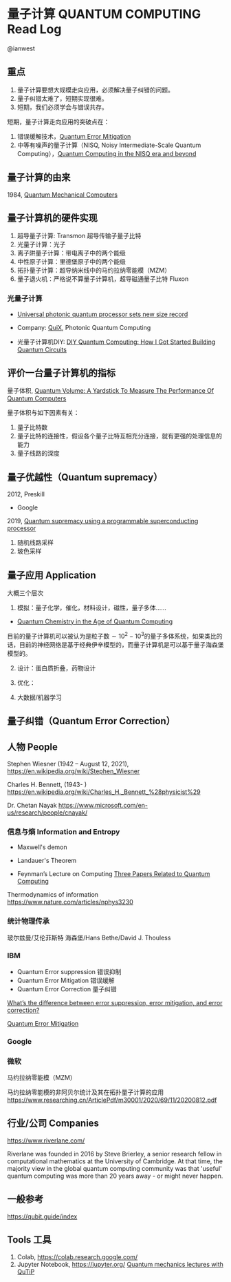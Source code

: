 # 量子计算 QUANTUM COMPUTING Read Log

@ianwest

## 重点

1. 量子计算要想大规模走向应用，必须解决量子纠错的问题。
2. 量子纠错太难了，短期实现很难。
3. 短期，我们必须学会与错误共存。

短期，量子计算走向应用的突破点在：

1. 错误缓解技术，[Quantum Error Mitigation](https://arxiv.org/abs/2210.00921)
2. 中等有噪声的量子计算（NISQ, Noisy Intermediate-Scale Quantum Computing），[Quantum Computing in the NISQ era and beyond
](https://arxiv.org/abs/1801.00862)


## 量子计算的由来

1984, [Quantum Mechanical Computers](https://opn-web-afd-d3bfbkd5bcc5asbs.z02.azurefd.net/opn/media/images/pdfs/11557/11557_23417_110730.pdf)




## 量子计算机的硬件实现

1. 超导量子计算: Transmon 超导传输子量子比特
2. 光量子计算：光子
3. 离子阱量子计算：带电离子中的两个能级
4. 中性原子计算：里德堡原子中的两个能级
5. 拓扑量子计算：超导纳米线中的马约拉纳零能模（MZM）
6. 量子退火机：严格说不算量子计算机，超导磁通量子比特 Fluxon

### 光量子计算

- [Universal photonic quantum processor sets new size record
](https://physicsworld.com/a/universal-photonic-quantum-processor-sets-new-size-record/)

- Company: [QuiX](https://www.quixquantum.com/), Photonic Quantum Computing

- 光量子计算机DIY: [DIY Quantum Computing: How I Got Started Building Quantum Circuits](https://turbofuture.com/computers/build-quantum-computer)




## 评价一台量子计算机的指标

量子体积, [Quantum Volume: A Yardstick To Measure The Performance Of Quantum Computers](https://www.forbes.com/sites/moorinsights/2019/11/23/quantum-volume-a-yardstick-to-measure-the-power-of-quantum-computers/
)

量子体积与如下因素有关：

1. 量子比特数
2. 量子比特的连接性，假设各个量子比特互相充分连接，就有更强的处理信息的能力
3. 量子线路的深度


## 量子优越性（Quantum supremacy）

2012, Preskill



- Google

2019, [Quantum supremacy using a programmable superconducting processor](https://www.nature.com/articles/s41586-019-1666-5)

1. 随机线路采样
2. 玻色采样

## 量子应用 Application

大概三个层次

1. 模拟：量子化学，催化，材料设计，磁性，量子多体……

- [Quantum Chemistry in the Age of Quantum Computing](https://arxiv.org/abs/1812.09976)

目前的量子计算机可以被认为是粒子数$\sim 10^2 - 10^3$的量子多体系统，如果类比的话，目前的神经网络是基于经典伊辛模型的，而量子计算机是可以基于量子海森堡模型的。



2. 设计：蛋白质折叠，药物设计



3. 优化：


4. 大数据/机器学习


## 量子纠错（Quantum Error Correction）

## 人物 People

Stephen Wiesner (1942 – August 12, 2021),
https://en.wikipedia.org/wiki/Stephen_Wiesner

Charles H. Bennett, (1943- )
https://en.wikipedia.org/wiki/Charles_H._Bennett_%28physicist%29

Dr. Chetan Nayak
https://www.microsoft.com/en-us/research/people/cnayak/


### 信息与熵 Information and Entropy

- Maxwell's demon

- Landauer's Theorem

- Feynman’s Lecture on Computing
[Three Papers Related to Quantum Computing](https://jackkrupansky.medium.com/feynmans-three-papers-related-to-quantum-computing-dd6f9847e6ad)





Thermodynamics of information
https://www.nature.com/articles/nphys3230

### 统计物理传承

玻尔兹曼/艾伦菲斯特
海森堡/Hans Bethe/David J. Thouless

### IBM

- Quantum Error suppression 错误抑制
- Quantum Error Mitigation 错误缓解
- Quantum Error Correction 量子纠错

[What’s the difference between error suppression, error mitigation, and error correction?](https://www.ibm.com/quantum/blog/quantum-error-suppression-mitigation-correction)

[Quantum Error Mitigation](https://arxiv.org/abs/2210.00921)


### Google


### 微软


马约拉纳零能模（MZM）

马约拉纳零能模的非阿贝尔统计及其在拓扑量子计算的应用
https://www.researching.cn/ArticlePdf/m30001/2020/69/11/20200812.pdf


## 行业/公司 Companies

https://www.riverlane.com/

Riverlane was founded in 2016 by Steve Brierley, a senior research fellow in computational mathematics at the University of Cambridge. At that time, the majority view in the global quantum computing community was that 'useful' quantum computing was more than 20 years away - or might never happen.

## 一般参考

https://qubit.guide/index

## Tools 工具

1. Colab, https://colab.research.google.com/
2. Jupyter Notebook, https://jupyter.org/
[Quantum mechanics lectures with QuTiP](https://qutip.org/qutip-tutorials/#lectures)

